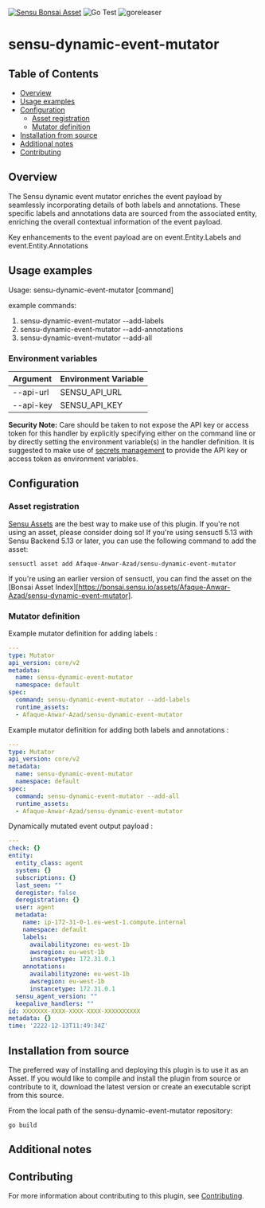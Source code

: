 [![Sensu Bonsai Asset](https://img.shields.io/badge/Bonsai-Download%20Me-brightgreen.svg?colorB=89C967&logo=sensu)](https://bonsai.sensu.io/assets/Afaque-Anwar-Azad/sensu-dynamic-event-mutator)
![Go Test](https://github.com/Afaque-Anwar-Azad/sensu-dynamic-event-mutator/workflows/Go%20Test/badge.svg)
![goreleaser](https://github.com/Afaque-Anwar-Azad/sensu-dynamic-event-mutator/workflows/goreleaser/badge.svg)


# sensu-dynamic-event-mutator

## Table of Contents
- [Overview](#overview)
- [Usage examples](#usage-examples)
- [Configuration](#configuration)
  - [Asset registration](#asset-registration)
  - [Mutator definition](#mutator-definition)
- [Installation from source](#installation-from-source)
- [Additional notes](#additional-notes)
- [Contributing](#contributing)

## Overview


The Sensu dynamic event mutator enriches the event payload by seamlessly incorporating 
details of both labels and annotations. These specific labels and annotations data
are sourced from the associated entity, enriching the overall contextual 
information of the event payload.

Key enhancements to the event payload are on event.Entity.Labels and event.Entity.Annotations



## Usage examples

Usage:
  sensu-dynamic-event-mutator [command]

example commands:
1. sensu-dynamic-event-mutator --add-labels
2. sensu-dynamic-event-mutator --add-annotations
3. sensu-dynamic-event-mutator --add-all

### Environment variables

| Argument          | Environment Variable  |
|-------------------|-----------------------|
| --api-url         | SENSU_API_URL         |
| --api-key         | SENSU_API_KEY         |

**Security Note:** Care should be taken to not expose the API key or access token for this handler by explicitly specifying either on the command line or by directly setting the environment variable(s) in the handler definition.
It is suggested to make use of [secrets management][3] to provide the API key or access token as environment variables.



## Configuration

### Asset registration

[Sensu Assets][10] are the best way to make use of this plugin. If you're not using an asset, please
consider doing so! If you're using sensuctl 5.13 with Sensu Backend 5.13 or later, you can use the
following command to add the asset:

```
sensuctl asset add Afaque-Anwar-Azad/sensu-dynamic-event-mutator
```

If you're using an earlier version of sensuctl, you can find the asset on the [Bonsai Asset Index][https://bonsai.sensu.io/assets/Afaque-Anwar-Azad/sensu-dynamic-event-mutator].

### Mutator definition

Example mutator definition for adding labels :

```yml
---
type: Mutator
api_version: core/v2
metadata:
  name: sensu-dynamic-event-mutator
  namespace: default
spec:
  command: sensu-dynamic-event-mutator --add-labels
  runtime_assets:
  - Afaque-Anwar-Azad/sensu-dynamic-event-mutator
```



Example mutator definition for adding both labels and annotations :

```yml
---
type: Mutator
api_version: core/v2
metadata:
  name: sensu-dynamic-event-mutator
  namespace: default
spec:
  command: sensu-dynamic-event-mutator --add-all
  runtime_assets:
  - Afaque-Anwar-Azad/sensu-dynamic-event-mutator
```


Dynamically mutated event output payload :


```yml
---
check: {}
entity:
  entity_class: agent
  system: {}
  subscriptions: {}
  last_seen: ""
  deregister: false
  deregistration: {}
  user: agent
  metadata:
    name: ip-172-31-0-1.eu-west-1.compute.internal
    namespace: default
    labels:
      availabilityzone: eu-west-1b
      awsregion: eu-west-1b
      instancetype: 172.31.0.1
    annotations:
      availabilityzone: eu-west-1b
      awsregion: eu-west-1b
      instancetype: 172.31.0.1
  sensu_agent_version: ""
  keepalive_handlers: ""
id: XXXXXXX-XXXX-XXXX-XXXX-XXXXXXXXXX
metadata: {}
time: '2222-12-13T11:49:34Z'
```


## Installation from source

The preferred way of installing and deploying this plugin is to use it as an Asset. If you would
like to compile and install the plugin from source or contribute to it, download the latest version
or create an executable script from this source.

From the local path of the sensu-dynamic-event-mutator repository:

```
go build
```

## Additional notes

## Contributing

For more information about contributing to this plugin, see [Contributing][1].

[1]: https://github.com/sensu/sensu-go/blob/master/CONTRIBUTING.md
[2]: https://github.com/sensu-community/sensu-plugin-sdk
[3]: https://github.com/sensu-plugins/community/blob/master/PLUGIN_STYLEGUIDE.md
[6]: https://docs.sensu.io/sensu-go/latest/reference/mutators/
[8]: https://bonsai.sensu.io/
[10]: https://docs.sensu.io/sensu-go/latest/reference/assets/
